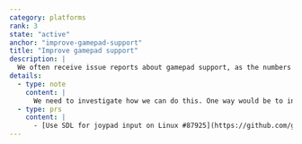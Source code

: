 ```yaml
---
category: platforms
rank: 3
state: "active"
anchor: "improve-gamepad-support"
title: "Improve gamepad support"
description: |
  We often receive issue reports about gamepad support, as the numbers of gamepads never cease to increase. As we wish to support as many input devices as possible, we want to work towards better support.
details:
  - type: note
    content: |
      We need to investigate how we can do this. One way would be to incorporate more code from SDL, or to integrate SDL_input directly in the engine.
  - type: prs
    content: |
      - [Use SDL for joypad input on Linux #87925](https://github.com/godotengine/godot/pull/87925)
---
```

